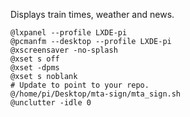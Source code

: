 
Displays train times, weather and news.
```
@lxpanel --profile LXDE-pi
@pcmanfm --desktop --profile LXDE-pi
@xscreensaver -no-splash
@xset s off
@xset -dpms
@xset s noblank
# Update to point to your repo.
@/home/pi/Desktop/mta-sign/mta_sign.sh
@unclutter -idle 0
```